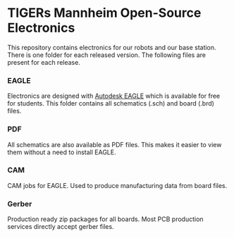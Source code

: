 # TIGERs Mannheim Open-Source Electronics

This repository contains electronics for our robots and our base station. There is one folder for each released version. The following files are present for each release.

### EAGLE
Electronics are designed with [Autodesk EAGLE](https://www.autodesk.com/education/free-software/eagle) which is available for free for students.
This folder contains all schematics (.sch) and board (.brd) files.

### PDF
All schematics are also available as PDF files. This makes it easier to view them without a need to install EAGLE.

### CAM
CAM jobs for EAGLE. Used to produce manufacturing data from board files.

### Gerber
Production ready zip packages for all boards. Most PCB production services directly accept gerber files.